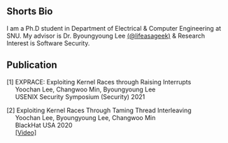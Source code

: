 ## Shorts Bio

I am a Ph.D student in Department of Electrical & Computer Engineering at SNU. My advisor is Dr. Byoungyoung Lee [(@lifeasageek)](https://lifeasageek.github.io/) & Research Interest is Software Security.

## Publication
[1] EXPRACE: Exploiting Kernel Races through Raising Interrupts  
&nbsp;&nbsp;&nbsp;&nbsp;&nbsp;Yoochan Lee, Changwoo Min, Byoungyoung Lee  
&nbsp;&nbsp;&nbsp;&nbsp;&nbsp;USENIX Security Symposium (Security) 2021  



[2] Exploiting Kernel Races Through Taming Thread Interleaving  
&nbsp;&nbsp;&nbsp;&nbsp;&nbsp;Yoochan Lee, Byoungyoung Lee, Changwoo Min  
&nbsp;&nbsp;&nbsp;&nbsp;&nbsp;BlackHat USA 2020  
&nbsp;&nbsp;&nbsp;&nbsp;&nbsp;[\[Video\]](https://www.youtube.com/watch?v=5M3WhLVLCzs&ab_channel=BlackHat)  
